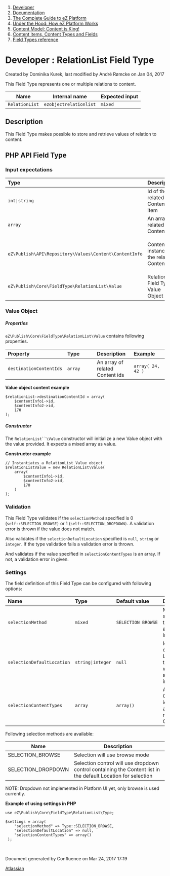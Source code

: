 1.  <span>[Developer](index.html)</span>
2.  <span>[Documentation](Documentation_31429504.html)</span>
3.  <span>[The Complete Guide to eZ Platform](The-Complete-Guide-to-eZ-Platform_31429526.html)</span>
4.  <span>[Under the Hood: How eZ Platform Works](31429659.html)</span>
5.  <span>[Content Model: Content is King!](31429709.html)</span>
6.  <span>[Content items, Content Types and Fields](31430275.html)</span>
7.  <span>[Field Types reference](Field-Types-reference_31430495.html)</span>

<span id="title-text"> Developer : RelationList Field Type </span>
==================================================================

Created by <span class="author"> Dominika Kurek</span>, last modified by <span class="editor"> André Rømcke</span> on Jan 04, 2017

This Field Type represents one or multiple relations to content.

| Name           | Internal name          | Expected input |
|----------------|------------------------|----------------|
| `RelationList` | `ezobjectrelationlist` | `mixed`        |

Description
-----------

This Field Type makes possible to store and retrieve values of relation to content.

PHP API Field Type 
-------------------

### Input expectations

<table>
<colgroup>
<col width="33%" />
<col width="33%" />
<col width="33%" />
</colgroup>
<thead>
<tr class="header">
<th align="left"><div class="tablesorter-header-inner">
Type
</div></th>
<th align="left"><div class="tablesorter-header-inner">
Description
</div></th>
<th align="left"><div class="tablesorter-header-inner">
Example
</div></th>
</tr>
</thead>
<tbody>
<tr class="odd">
<td align="left"><code>int|string</code></td>
<td align="left">Id of the related Content item</td>
<td align="left"><code>42</code></td>
</tr>
<tr class="even">
<td align="left"><code>array</code></td>
<td align="left">An array of related Content IDs</td>
<td align="left"><code>array( 24, 42 )</code></td>
</tr>
<tr class="odd">
<td align="left"><pre><code>eZ\Publish\API\Repository\Values\Content\ContentInfo</code></pre></td>
<td align="left"><p>ContentInfo instance of the related Content</p></td>
<td align="left"> </td>
</tr>
<tr class="even">
<td align="left"><code>eZ\Publish\Core\FieldType\RelationList\Value</code></td>
<td align="left">RelationList Field Type Value Object</td>
<td align="left">See Value Object documentation section below.</td>
</tr>
</tbody>
</table>

### Value Object

##### Properties

`eZ\Publish\Core\FieldType\RelationList\Value` contains following properties.

<table>
<colgroup>
<col width="25%" />
<col width="25%" />
<col width="25%" />
<col width="25%" />
</colgroup>
<thead>
<tr class="header">
<th align="left">Property</th>
<th align="left">Type</th>
<th align="left">Description</th>
<th align="left">Example</th>
</tr>
</thead>
<tbody>
<tr class="odd">
<td align="left"><p><code>destinationContentIds</code></p></td>
<td align="left"><code>array</code></td>
<td align="left">An array of related Content ids</td>
<td align="left"><code>array( 24, 42 )</code></td>
</tr>
</tbody>
</table>

**Value object content example**

``` brush:
$relationList->destinationContentId = array( 
    $contentInfo1->id,
    $contentInfo2->id,
    170
);
```

##### Constructor

The `RelationList``\Value` constructor will initialize a new Value object with the value provided. It expects a mixed array as value.

**Constructor example**

``` brush:
// Instantiates a RelationList Value object
$relationListValue = new RelationList\Value(
    array(
        $contentInfo1->id,
        $contentInfo2->id,
        170     
    )
);
```

### Validation

This Field Type validates if the `selectionMethod` specified is 0 (`self::SELECTION_BROWSE)` or 1 (`self::SELECTION_DROPDOWN)`. A validation error is thrown if the value does not match.

Also validates if the `selectionDefaultLocation` specified is <span class="s2">`null`, `string` or `integer`</span>. If the type validation fails a validation error is thrown.

And validates if the value specified in `selectionContentTypes` is an array. If not, a validation error in given.

### Settings

The field definition of this Field Type can be configured with following options:

<table>
<colgroup>
<col width="25%" />
<col width="25%" />
<col width="25%" />
<col width="25%" />
</colgroup>
<thead>
<tr class="header">
<th align="left">Name</th>
<th align="left">Type</th>
<th align="left">Default value</th>
<th align="left">Description</th>
</tr>
</thead>
<tbody>
<tr class="odd">
<td align="left"><p><code>selectionMethod</code></p></td>
<td align="left"><code>mixed</code></td>
<td align="left"><pre><code>SELECTION_BROWSE</code></pre></td>
<td align="left">Method of selection in the administration interface</td>
</tr>
<tr class="even">
<td align="left"><p><code>selectionDefaultLocation</code></p></td>
<td align="left"><code>string|integer</code></td>
<td align="left"><code>null</code></td>
<td align="left">Id of the default Location for the selection when using administration interface</td>
</tr>
<tr class="odd">
<td align="left"><p><code>selectionContentTypes</code></p></td>
<td align="left"><code>array</code></td>
<td align="left"><code>array()</code></td>
<td align="left">An array of ContentType ids that are allowed for related Content</td>
</tr>
</tbody>
</table>

Following selection methods are available:

| Name                | Description                                                                                                   |
|---------------------|---------------------------------------------------------------------------------------------------------------|
| SELECTION\_BROWSE   | Selection will use browse mode                                                                                |
| SELECTION\_DROPDOWN | Selection control will use dropdown control containing the Content list in the default Location for selection |

<span class="aui-icon aui-icon-small aui-iconfont-info confluence-information-macro-icon"></span>
NOTE: Dropdown not implemented in Platform UI yet, only browse is used currently.

**Example of using settings in PHP**

``` brush:
use eZ\Publish\Core\FieldType\RelationList\Type;

$settings = array(
    "selectionMethod" => Type::SELECTION_BROWSE,
    "selectionDefaultLocation" => null,
    "selectionContentTypes" => array()
 );
```

 

Document generated by Confluence on Mar 24, 2017 17:19

[Atlassian](http://www.atlassian.com/)


